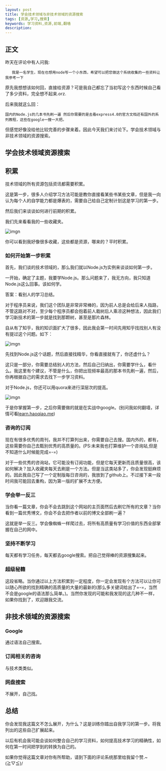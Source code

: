 ```yaml
---
layout: post
title: 学会技术领域与非技术领域的资源搜索
tags: [资源,学习,搜索]
keywords: 学习资料,资源,前端,翻墙
description: 
---
```


## 正文
昨天在评论中有人问我:

```
   我是一名学生，现在也想用node写一个小东西，希望可以把您做这个系统收集的一些资料让我参考一下
```
原先我想想该如何回，直接给资源？可是我自己都忘了当初写这个东西时候自己看了多少资料，完全想不起来.orz.

后来我就这么回：

```
国内的Node.js的几本书先刷一遍 然后你需要的是去看express4.0的官方文档还有国外的系列教程，这些在google一搜一大把。
```

但感觉好像没给他比较完善的步骤来着。因此今天我们来讨论下。学会技术领域与非技术领域的资源搜索。

## 学会技术领域资源搜索


## 积累

技术领域的所有资源包括资讯都需要积累。

这是第一步，很多人介绍学习方法可能是教你直接看某些书某些文章，但是我一向认为每个人的自学能力都是爆表的，需要自己给自己定制计划这是学习的第一步。

然后我们来谈谈如何进行前期的积累。

我们先来看看我的一些收藏夹。

![imgn](http://7s1say.com1.z0.glb.clouddn.com//active25.gif)

你可以看到我好像很多收藏，这些都是资源，哪来的？平时积累。

### 如何开始第一步积累

首先，我们谈的技术领域的，那么我们就以Node.js为实例来谈谈如何第一步。

一开始，确定了主题，我要学Node.js。那么问题来了，我无方向，我只知道Node.js这么回事。该如何学。

答案：看别人的学习总结。

对于程序员来说，我们这个团队是非常非常棒的，因为前人总是会给后来人指路，不管这路对不对，至少每个程序员都会抱着前人栽树后人乘凉这种想法，因此我们学习新技术的第一步就是找到那颗树，甚至是那片森林。

自从有了知乎，我的知识面扩大了很多，因此我会第一时间先用知乎找找别人有没有提过这个问题。如下：

![imgn](http://7s1say.com1.z0.glb.clouddn.com//howtlearn1.png)

先找到Node.js这个话题，然后直接找精华，你看直接就有了，你还虚什么？

这只是一部分，你需要总结别人的方法，然后自己归纳出，你需要学什么，看什么。我这里有个建议，不管是什么，你把出现频率最高的那本书先刷一遍，然后，你再根据自己的需求去找下一步学习资料。

对于Node.js，你还可以用quora来进行深层次的提高。

![imgn](http://7s1say.com1.z0.glb.clouddn.com//howtlearn2.png)

于是你掌握第一步，之后你需要做的就是在实战中google。(别问我如何翻墙，详情可看[learn.haoqiao.me](http://learn.haoqiao.me))

### 咨询的订阅

现在有很多优秀的周刊，我并不打算列出来，你需要自己去搜。国内外的，都有，这些需要你自己去甄别优秀的高质量的。(PS:未来我也打算维护一个咨询站,但是不知道什么时候能完成=-=)

对于一些优秀的咨询站，它可能没有订阅功能，但是它每天更新而且质量很高，该如何解决？加入收藏夹每天去刷是一个方法。但是当这类站多了，你会发现挺麻烦的。因此我自己写了一个定制版每日咨询的，我放到了github上。不过接下来一段时间我可能回去重构，因为第一版的扩展不太方便。

### 学会举一反三

当你看一篇文章，你会不会去跳到这个网站的主页面然后去刷它所有的文章？当你看到一篇优秀博文，你会不会去把作者以前的博文全部刷一遍？

这就是举一反三。学会像蜘蛛一样爬过去，将所有高质量有学习价值的东西全部掌握在自己的网中。

### 坚持不断学习

每天都有学习任务，每天都去google搜索。把自己觉得棒的资源搜集起来。

### 超级秘籍

这段省略。当你通过以上方法积累到一定程度，你一定会发现有个方法可以让你可以随心所欲的找到精确的高质量的大量的最新的(那么多关键词给出了=-=，当然不会是google的语法那么简单。)。当然你发现的可能和我发现的这几种不一样，如果你找到了，欢迎跟我交流。

## 非技术领域的资源搜索

### Google

通过语法自己搜索。

### 订阅相关的咨询

与技术类类似。

### 网盘搜索

不展开，自己找。

## 总结

你会发现我这篇文不怎么展开，为什么？这是训练你踏出自我学习的第一步。将我列出的这些自己扩展起来。


以后有机会我可能会谈如何整合自己的学习资料，如何提高技术学习的精确性，如何在第一时间把学到的转换为自己的。

如果你觉得这篇文章对你有所帮助，请到下面的评论系统那里给我留个赞.~(≧▽≦)/




